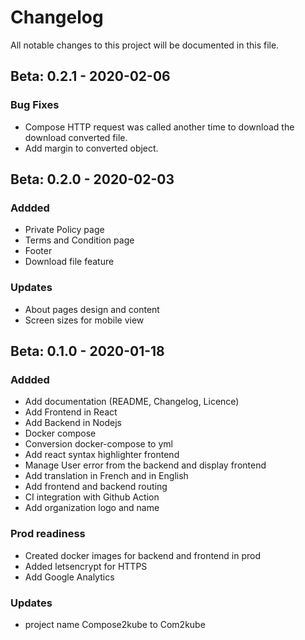 # Changelog

All notable changes to this project will be documented in this file.

## Beta: 0.2.1 - 2020-02-06

### Bug Fixes

- Compose HTTP request was called another time to download the download converted file.
- Add margin to converted object.

## Beta: 0.2.0 - 2020-02-03

### Addded

- Private Policy page
- Terms and Condition page
- Footer
- Download file feature

### Updates

- About pages design and content
- Screen sizes for mobile view

## Beta: 0.1.0 - 2020-01-18

### Addded

- Add documentation (README, Changelog, Licence)
- Add Frontend in React
- Add Backend in Nodejs
- Docker compose
- Conversion docker-compose to yml
- Add react syntax highlighter frontend
- Manage User error from the backend and display frontend
- Add translation in French and in English
- Add frontend and backend routing
- CI integration with Github Action
- Add organization logo and name

### Prod readiness

- Created docker images for backend and frontend in prod
- Added letsencrypt for HTTPS
- Add Google Analytics

### Updates

- project name Compose2kube to Com2kube
